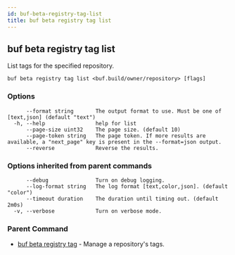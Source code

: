 ```yaml
---
id: buf-beta-registry-tag-list
title: buf beta registry tag list
---
```

## buf beta registry tag list

List tags for the specified repository.

```
buf beta registry tag list <buf.build/owner/repository> [flags]
```

### Options

```
      --format string       The output format to use. Must be one of [text,json] (default "text")
  -h, --help                help for list
      --page-size uint32    The page size. (default 10)
      --page-token string   The page token. If more results are available, a "next_page" key is present in the --format=json output.
      --reverse             Reverse the results.
```

### Options inherited from parent commands

```
      --debug               Turn on debug logging.
      --log-format string   The log format [text,color,json]. (default "color")
      --timeout duration    The duration until timing out. (default 2m0s)
  -v, --verbose             Turn on verbose mode.
```

### Parent Command

* [buf beta registry tag](buf-beta-registry-tag.md)	 - Manage a repository's tags.
